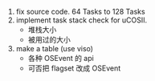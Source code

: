 1. fix source code.  64 Tasks to 128 Tasks
2. implement task stack check for uCOSII.
    - 堆栈大小
    - 被用过的大小
3. make a table (use viso)
    - 各种 OSEvent 的 api
    - 可否把 flagset 改成 OSEvent
